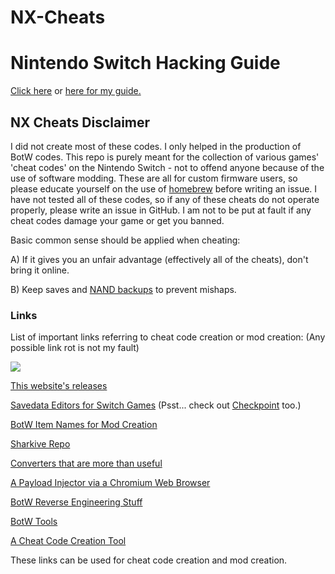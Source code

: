 # NX-Cheats


<h1><b>Nintendo Switch Hacking Guide</b></h1>

<a href="https://switch.homebrew.guide/">Click here</a> or <a href="https://mi460.dev/nxhacks/guide">here  for my guide.</a>

<h2><b>NX Cheats Disclaimer</b></h2>

I did not create most of these codes. I only helped in the production of BotW codes. This repo is purely meant for the collection of various games' 'cheat codes' on the Nintendo Switch - not to offend anyone because of the use of software modding. These are all for custom firmware users, so please educate yourself on the use of <a href="https://switchbrew.org/wiki/Main_Page">homebrew</a> before writing an issue. I have not tested all of these codes, so if any of these cheats do not operate properly, please write an issue in GitHub. I am not to be put at fault if any cheat codes damage your game or get you banned.

Basic common sense should be applied when cheating:

A) If it gives you an unfair advantage (effectively all of the cheats), don't bring it online.

B) Keep saves and <a href="https://nh-server.github.io/switch-guide/extras/nandrestore/">NAND backups</a> to prevent mishaps.

<h3><b>Links</b></h3>

List of important links referring to cheat code creation or mod creation:
(Any possible link rot is not my fault)

<a href="https://discord.gg/DdUUaap"><img src="https://discordapp.com/api/guilds/699728181841887363/embed.png"></a>

<a href="https://mcmi460.github.io/nxhacks">This website's releases</a>

<a href="https://www.marcrobledo.com/savegame-editors/">Savedata Editors for Switch Games</a> (Psst... check out <a href="https://github.com/FlagBrew/Checkpoint/releases">Checkpoint</a> too.)

<a href="https://gbatemp.net/threads/botw-item-names-for-pandaonsmacks-trainer.463959/">BotW Item Names for Mod Creation</a>

<a href="https://github.com/FlagBrew/Sharkive/tree/master/switch">Sharkive Repo</a>

<a href="https://geckocodes.org/index.php?arsenal=3">Converters that are more than useful</a>

<a href="https://webcfw.sdsetup.com/">A Payload Injector via a Chromium Web Browser</a>

<a href="https://github.com/leoetlino/botw-re-notes">BotW Reverse Engineering Stuff</a>

<a href="https://github.com/MrCheeze/botw-tools">BotW Tools</a>

<a href="https://github.com/DarkFlare69/SXCheatTool">A Cheat Code Creation Tool</a>

These links can be used for cheat code creation and mod creation.

